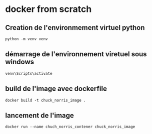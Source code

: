 # docker from scratch

## Creation de l'environmement virtuel python
```
python -m venv venv
```
## démarrage de l'environnement viretuel sous windows
```
venv\Scripts\activate
```
## build de l'image avec dockerfile
```
docker build -t chuck_norris_image .
```
## lancement de l'image
```
docker run --name chuch_norris_contener chuck_norris_image
```